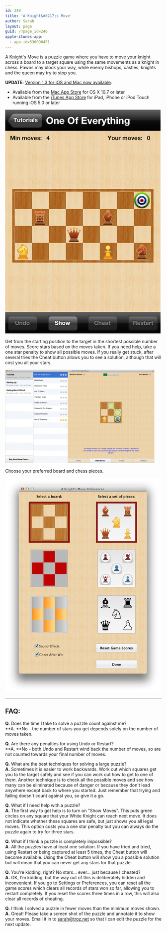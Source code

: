 ```yaml
---
id: 240
title: 'A Knight&#8217;s Move'
author: Sarah
layout: page
guid: /?page_id=240
apple-itunes-app:
  - app-id=530090451
---
```


A Knight's Move is a puzzle game where you have to move your knight across a board to a target square using the same movements as a knight in chess. Pawns may block your way, while enemy bishops, castles, knights and the queen may try to stop you. 

**UPDATE**: [Version 1.3 for iOS and Mac now available][1]. 

  * Available from the [Mac App Store][1] for OS X 10.7 or later 
  * Available from the [iTunes App Store][2] for iPad, iPhone or iPod Touch running iOS 5.0 or later 

   [1]: http://itunes.apple.com/app/a-knights-move/id533321133
   [2]: http://itunes.apple.com/app/a-knights-move/id530090451

[![A Knight's Move for iPhone][3]][4]

   [3]: /wp-content/uploads/2012/06/iPhone1-500.png (A Knight's Move for iPhone)
   [4]: /wp-content/uploads/2012/06/iPhone1.png

Get from the starting position to the target in the shortest possible number of moves. Score stars based on the moves taken. If you need help, take a one star penalty to show all possible moves. If you really get stuck, after several tries the Cheat button allows you to see a solution, although that will cost you all your stars. 

[![A Knight's Move for Mac][5]][6]

   [5]: /wp-content/uploads/2012/06/Mac1-480x300.png (A Knight's Move for Mac)
   [6]: /wp-content/uploads/2012/06/Mac1.png

Choose your preferred board and chess pieces. 

[![A Knight's Move Preferences][7]][8]

   [7]: /wp-content/uploads/2012/06/Prefs-500.png (A Knight's Move Preferences)
   [8]: /wp-content/uploads/2012/06/Prefs.png

* * * 
## FAQ: 

**Q.** Does the time I take to solve a puzzle count against me?  
**A. **No - the number of stars you get depends solely on the number of moves taken. 

**Q.** Are there any penalties for using Undo or Restart?  
**A. **No - both Undo and Restart wind back the number of moves, so are not counted towards your final number of moves. 

**Q.** What are the best techniques for solving a large puzzle?  
**A.** Sometimes it is easier to work backwards. Work out which squares get you to the target safely and see if you can work out how to get to one of them. Another technique is to check all the possible moves and see how many can be eliminated because of danger or because they don't lead anywhere except back to where you started. Just remember that trying and failing doesn't count against you, so give it a go. 

**Q.** What if I need help with a puzzle?  
**A.** The first way to get help is to turn on "Show Moves". This puts green circles on any square that your White Knight can reach next move. It does not indicate whether these squares are safe, but just shows you all legal moves. This option costs you a one star penalty but you can always do the puzzle again to try for three stars. 

**Q.** What if I think a puzzle is completely impossible?  
**A.** All the puzzles have at least one solution. If you have tried and tried, using Restart or being captured at least 5 times, the Cheat button will become available. Using the Cheat button will show you a possible solution but will mean that you can never get any stars for that puzzle. 

**Q.** You're kidding, right? No stars… ever… just because I cheated?  
**A.** OK, I'm kidding, but the way out of this is deliberately hidden and inconvenient. If you go to Settings or Preferences, you can reset all the game scores which clears all records of stars won so far, allowing you to restart completely. If you reset the scores three times in a row, this will also clear all records of cheating. 

**Q.** I think I solved a puzzle in fewer moves than the minimum moves shown.  
**A.** Great! Please take a screen shot of the puzzle and annotate it to show your moves. Email it in to sarah@troz.net so that I can edit the puzzle for the next update. 

 [1]: /a-knights-move-1-3/ "A Knight’s Move 1.3"